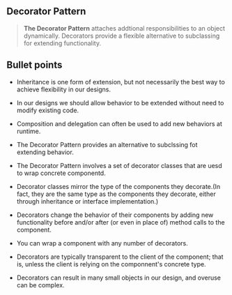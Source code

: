 ## Decorator Pattern

> **The Decorator Pattern** attaches addtional responsibilities to an object dynamically. Decorators provide a flexible alternative to subclassing for extending functionality.


## Bullet points

- Inheritance is one form of extension, but not necessarily the best way to achieve flexibility in our designs.

- In our designs we should allow behavior to be extended without need to modify existing code.

- Composition and delegation can often be used to add new behaviors at runtime.

- The Decorator Pattern provides an alternative to subclssing fot extending behavior.

- The Decorator Pattern involves a set of decorator classes that are uesd to wrap concrete componentd.

- Decorator classes mirror the type of the components they decorate.(In fact, they are the same type as the components they decorate, either through inheritance or interface implementation.)

- Decorators change the behavior of their components by adding new functionality before and/or after (or even in place of) method calls to the component.

- You can wrap a component with any number of decorators.

- Decorators are typically transparent to the client of the component; that is, unless the client is relying on the componnent's concrete type.

- Decorators can result in many small objects in our design, and overuse can be complex.